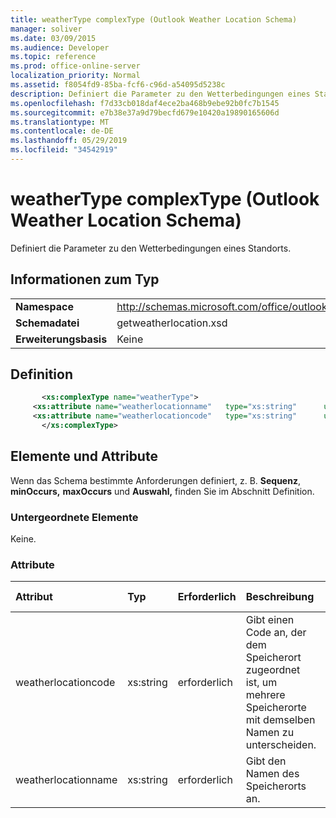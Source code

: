```yaml
---
title: weatherType complexType (Outlook Weather Location Schema)
manager: soliver
ms.date: 03/09/2015
ms.audience: Developer
ms.topic: reference
ms.prod: office-online-server
localization_priority: Normal
ms.assetid: f8054fd9-85ba-fcf6-c96d-a54095d5238c
description: Definiert die Parameter zu den Wetterbedingungen eines Standorts.
ms.openlocfilehash: f7d33cb018daf4ece2ba468b9ebe92b0fc7b1545
ms.sourcegitcommit: e7b38e37a9d79becfd679e10420a19890165606d
ms.translationtype: MT
ms.contentlocale: de-DE
ms.lasthandoff: 05/29/2019
ms.locfileid: "34542919"
---
```

# <a name="weathertype-complextype-outlook-weather-location-schema"></a>weatherType complexType (Outlook Weather Location Schema)

Definiert die Parameter zu den Wetterbedingungen eines Standorts.
  
## <a name="type-information"></a>Informationen zum Typ

|||
|:-----|:-----|
|**Namespace** <br/> |http://schemas.microsoft.com/office/outlook/15/getweatherlocation.xsd  <br/> |
|**Schemadatei** <br/> |getweatherlocation.xsd  <br/> |
|**Erweiterungsbasis** <br/> |Keine  <br/> |
   
## <a name="definition"></a>Definition

```XML
       <xs:complexType name="weatherType">
     <xs:attribute name="weatherlocationname"   type="xs:string"      use="required"     />
     <xs:attribute name="weatherlocationcode"   type="xs:string"      use="required"     />
       </xs:complexType>

```

## <a name="elements-and-attributes"></a>Elemente und Attribute

Wenn das Schema bestimmte Anforderungen definiert, z. B. **Sequenz**, **minOccurs,** **maxOccurs** und **Auswahl,** finden Sie im Abschnitt Definition. 
  
### <a name="child-elements"></a>Untergeordnete Elemente

Keine.
  
### <a name="attributes"></a>Attribute

|**Attribut**|**Typ**|**Erforderlich**|**Beschreibung**|**Mögliche Werte**|
|:-----|:-----|:-----|:-----|:-----|
|weatherlocationcode  <br/> |xs:string  <br/> |erforderlich  <br/> |Gibt einen Code an, der dem Speicherort zugeordnet ist, um mehrere Speicherorte mit demselben Namen zu unterscheiden.  <br/> |Ein Wert vom Typ xs:string  <br/> |
|weatherlocationname  <br/> |xs:string  <br/> |erforderlich  <br/> |Gibt den Namen des Speicherorts an.  <br/> |Ein Wert vom Typ xs:string  <br/> |
   

